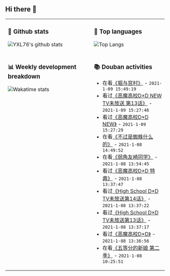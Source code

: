 ## Hi there 👋

<table>
<tr>
<td valign="top" width="54%">

### 🔭 Github stats

![YXL76's github stats](https://github-readme-stats.yxl76.vercel.app/api?username=YXL76&count_private=true&show_icons=true&include_all_commits=true&theme=tokyonight&line_height=28)

</td>

<td valign="top" width="46%">

### 🌱 Top languages

![Top Langs](https://github-readme-stats.yxl76.vercel.app/api/top-langs/?username=YXL76&layout=compact&theme=tokyonight&langs_count=10&hide=HTML,CSS,SCSS)

</td>
</tr>
<tr>
<td valign="top" width="54%">

### 📊 Weekly development breakdown

![Wakatime stats](https://github-readme-stats.yxl76.vercel.app/api/wakatime?username=YXL76&layout=compact&theme=tokyonight)


</td>
<td valign="top" width="46%">

### 📚 Douban activities

- 在看[《堀与宫村》](http://movie.douban.com/subject/35205803/) - `2021-1-09 15:49:19`
- 看过[《恶魔高校D×D NEW TV未放送 第13话》](http://movie.douban.com/subject/26341098/) - `2021-1-09 15:27:46`
- 看过[《恶魔高校D×D NEW》](http://movie.douban.com/subject/23115832/) - `2021-1-09 15:27:29`
- 在看[《不过是蜘蛛什么的》](http://movie.douban.com/subject/30267273/) - `2021-1-08 14:49:52`
- 在看[《弱角友崎同学》](http://movie.douban.com/subject/34854975/) - `2021-1-08 13:54:45`
- 看过[《恶魔高校D×D 特典》](http://movie.douban.com/subject/26257424/) - `2021-1-08 13:37:47`
- 看过[《High School D×D TV未放送第14话》](http://movie.douban.com/subject/24743043/) - `2021-1-08 13:37:22`
- 看过[《High School D×D TV未放送第13话》](http://movie.douban.com/subject/19897669/) - `2021-1-08 13:37:17`
- 看过[《恶魔高校D×D》](http://movie.douban.com/subject/11523432/) - `2021-1-08 13:36:56`
- 在看[《五等分的新娘 第二季》](http://movie.douban.com/subject/33436994/) - `2021-1-08 10:25:51`

</td>
</tr>
</table>

<!--
**YXL76/YXL76** is a ✨ _special_ ✨ repository because its `README.md` (this file) appears on your GitHub profile.

Here are some ideas to get you started:

- 🔭 I’m currently working on ...
- 🌱 I’m currently learning ...
- 👯 I’m looking to collaborate on ...
- 🤔 I’m looking for help with ...
- 💬 Ask me about ...
- 📫 How to reach me: ...
- 😄 Pronouns: ...
- ⚡ Fun fact: ...
-->
